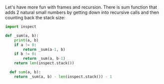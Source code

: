 Let's  have more fun with frames and recursion. There is sum function that adds 2 natural small numbers by getting down into recursive calls and then counting back the stack size:

```python
import inspect

def _sum(a, b):
    print(a, b)
    if a != 0:
        return _sum(a-1, b)
    if b != 0:
        return _sum(a, b-1)
    return len(inspect.stack())

  def sum(a, b):
    return _sum(a, b) - len(inspect.stack()) - 1
```
